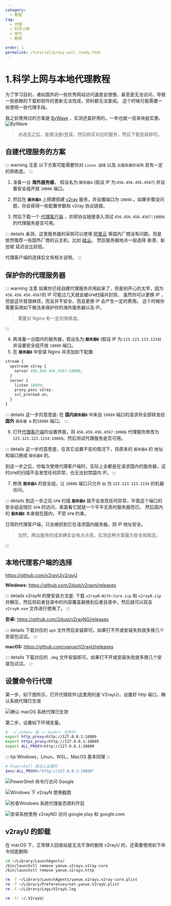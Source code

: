 ```yaml
---
category:
  - 教程
tag:
  - 代理
  - 科学上网
  - 技巧
  - 教程

order: 1
permalink: /tutorial/proxy_wall_ready.html
---
```


# 1.科学上网与本地代理教程

为了学习目的，诸如国外的一些优秀网站访问速度会很慢，甚至是无法访问，导致一些依赖的下载和软件的更新无法完成，资料都无法查阅。
这个时候可能需要一些使用一些代理手段。

我之前使用过的方案是 [ByWave](https://cn.bing.com/search?q=ByWave) ，实测还蛮好用的，一年也就一百来块挺实惠。
![ByWave](../developer/image/bywave.png)

> 点进去之后，直接注册/登录，然后购买对应的服务，然后下载安装即可。

## 自建代理服务的方案

::: warning 注意
以下方案可能需要你对 `Linux 运维` 以及 `云服务器的采购` 具有一定的熟练度。
:::

1. 准备一台 **海外服务器**， 假设名为:`服务器A` (假设 IP 为:`456.456.456.4567`) 并设置安全组开放 `10086` 端口。

2. 然后在 **`服务器A`** 上搭建搭建 [v2ray](https://github.com/233boy/v2ray) 服务，并设置端口为 `10086` 。如果步骤没问题，你会获得一些配置参数和 v2ray 协议链接。

3. 然后下载一个 [代理客户端](https://github.com/v2rayU/v2rayU) ，并把协议链接录入测试 `456.456.456.4567:10086` 的代理服务是否可用。

::: details
亲测，这里服务器的采购可以使用 [阿里云](https://www.aliyun.com/) 等国内厂商没有问题。但是依然推荐一些国外厂商的云主机，比如 [硅云](https://www.vpsor.cn)。
然后服务器地点一般选择 香港、新加坡 延迟会比较低。

代理客户端的选择后文有相关说明。
:::

## 保护你的代理服务器

::: warning 注意
如果你已经自建代理服务并用起来了，但是别开心的太早，因为`456.456.456.4567`的 IP 可能过几天就会被`GFW`扫描并封禁。
虽然你可以更换 IP ，但是这毕竟很麻烦，而且并不安全，而且更换 IP 会产生一定的费用。
这个时候你需要采用如下做法来保护你的海外服务器以及 IP。

> 需要对 Nginx 有一定的熟练度。

:::

4. 再准备一台国内的服务器，假设名为:**`服务器B`** (假设 IP 为:`123.123.123.1234`) 并设置安全组开放 `10809` 端口。
5. 在 **`服务器B`** 中安装 Nginx 并添加如下配置:

```js
stream {
  upstream v2ray {
    server 456.456.456.4567:10086;
  }
  server {
    listen 10809;
    proxy_pass v2ray;
    ssl_preread on;
  }
}
```

::: details
这一步的意思是: 在 **国内`服务器B`** 中来自 `10809` 端口的请求将全部转发给 **国外** `服务器 A` 的`10086` 端口。
:::

6. 打开[代理客户端](https://github.com/v2rayU/v2rayU)的设置界面，将 `456.456.456.4567:10086` 代理服务修改为 `123.123.123.1234:10809`。然后测试代理服务是否可用。

::: details
这一步的意思是，在其它设置不变的情况下，将原本的 `服务器A` 的 地址和端口换成 `服务器B` 的。

到这一步之后，你每次使用代理客户端时，实际上全都是在请求国内的服务器，这时`GFW`的扫描不会发觉任何异常，也无法封禁国内 IP。
:::

7. 修改 **`服务器A`** 的安全组，让 `10086` 端口只允许 ip 为 `123.123.123.1234` 的机器访问。

::: details
到这一步之后 `GFW` 扫描 **`服务器A`** 就不会发现任何异常，毕竟这个端口的安全组会阻拦 `GFW` 的访问，表面看它就是一个平平无奇的服务器而已。
然后国内的 **`服务器B`** 本身就在国内，不受 `GFW` 约束。

日常的代理客户端，只会被抓到它在请求国内服务器，则 IP 地址安全。

> 当然，两台服务的成本确实会有点点高，实测这种方案最为安全和稳定。

:::

## 本地代理客户端的选择

https://github.com/v2rayU/v2rayU

**Windows:**
https://github.com/2dust/v2rayn/releases

::: details
v2rayN 的使安装方法是: 下载 `v2rayN-With-Core.zip` 和 `v2rayN.zip` 并解压，然后将前者目录中的内容覆盖替换到后者目录中，然后就可以双击 `v2rayN.exe` 文件进行使用了。
:::

**安卓:**
https://github.com/2dust/v2rayNG/releases

::: details
下载对应的 `apk` 文件然后安装即可。如果打不开或安装失败就多换几个安装包试试。
:::

**macOS:**
https://github.com/yanue/V2rayU/releases

::: details
下载对应的 `.dmg` 文件安装即可。如果打不开或安装失败就多换几个安装包试试。
:::

## 设置命令行代理

第一步，如下图所示，打开代理软件(这里用的是 V2rayU)，设置好 http 端口，确认系统代理已生效

![确认 macOS 系统代理已生效](./image/proxy_terminal.png)

第二步，设置如下环境变量。

```bash
#  ~/.zshenv 或 ~/.bashrc 文件中:
export http_proxy=http://127.0.0.1:10809
export https_proxy=http://127.0.0.1:10809
export ALL_PROXY=http://127.0.0.1:10809

```

::: tip
Windows，Linux，WSL，MacOS 基本同理
:::

```powershell
# Powershell 是这么设置的
$env:ALL_PROXY="http://127.0.0.1:10809"

```

![PowerShell 命令行访问 Google](image/powershell-proxy.png)

![Windows 下 v2rayN 使用截图](image/v2rayn.png)

![检查Windows 系统代理是否顺利开启](image/windows-proxy.png)

![安卓系统使用 v2rayNG 访问 google play 和 google.com](image/android-v2rayn.png)

## v2rayU 的卸载

在 macOS 下，正常移入回收站是无法干净的删除 v2rayU 的，还需要使用如下命令彻底删除:

```bash
cd ~/Library/LaunchAgents/
/bin/launchctl remove yanue.v2rayu.v2ray-core
/bin/launchctl remove yanue.v2rayu.http

rm -f ~/Library/LaunchAgents/yanue.v2rayu.v2ray-core.plist
rm -f ~/Library/Preferences/net.yanue.V2rayU.plist
rm -f ~/Library/Logs/V2rayU.log

rm -fr ~/.V2rayU/
```
